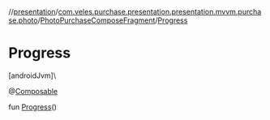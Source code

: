 //[presentation](../../../index.md)/[com.veles.purchase.presentation.presentation.mvvm.purchase.photo](../index.md)/[PhotoPurchaseComposeFragment](index.md)/[Progress](-progress.md)

# Progress

[androidJvm]\

@[Composable](https://developer.android.com/reference/kotlin/androidx/compose/runtime/Composable.html)

fun [Progress](-progress.md)()
